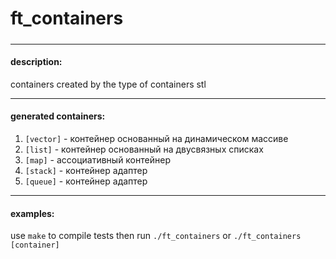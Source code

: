 # ft_containers
##### 
***

#### description:
containers created by the type of containers stl

***
#### generated containers:
 1. `[vector]` - контейнер основанный на динамическом массиве
 2. `[list]` - контейнер основанный на двусвязных списках
 3. `[map]` - ассоциативный контейнер
 4. `[stack]` - контейнер адаптер
 5. `[queue]` - контейнер адаптер
***
#### examples:
 use `make` to compile tests
 then run `./ft_containers`
 or `./ft_containers [container]`
